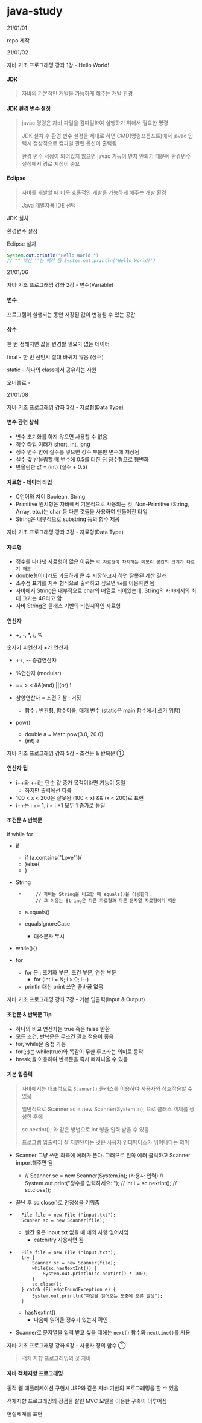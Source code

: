 # java-study

21/01/01

repo 제작



21/01/02

자바 기초 프로그래밍 강좌 1강 - Hello World!

#### JDK

> 자바의 기본적인 개발을 가능하게 해주는 개발 환경



#### JDK 환경 변수 설정

> javac 명령은 자바 파일을 컴파일하여 실행하기 위해서 필요한 명령
>
> JDK 설치 후 환경 변수 설정을 제대로 하면 CMD(명령프롬프트)에서 javac 입력시 정상적으로 컴파일 관련 옵션이 출력됨
>
> 환경 변수 서정이 되어있지 않으면 javac 기능이 인지 안되기 때문에 환경변수 설정에서 경로 지정이 중요



#### Eclipse

> 자바를 개발할 때 더욱 효율적인 개발을 가능하게 해주는 개발 환경
>
> Java 개발자용 IDE 선택



JDK 설치

환경변수 설정

Eclipse 설치

```java
System.out.println("Hello World!")
// "" 대신 ''는 에러 뜸 System.out.println('Hello World!')
```



21/01/06

자바 기초 프로그래밍 강좌 2강 - 변수(Variable)

#### 변수

프로그램이 실행되는 동안 저장된 값이 변경될 수 있는 공간



#### 상수

한 번 정해지면 값을 변경할 필요가 없는 데이터



final - 한 번 선언시 절대 바뀌지 않음 (상수)

static - 하나의 class에서 공유하는 자원

오버플로 - 



21/01/08

자바 기초 프로그래밍 강좌 3강 - 자료형(Data Type)

#### 변수 관련 상식

- 변수 초기화를 하지 않으면 사용할 수 없음
- 정수 타입 여러개 short, int, long
- 정수 변수 안에 실수를 넣으면 정수 부분만 변수에 저장됨
- 실수 값 반올림할 때 변수에 0.5를 더한 뒤 정수형으로 형변화
- 반올림한 값 = (int) (실수 + 0.5)



#### 자료형 - 데이터 타입

- C언어와 차이 Boolean, String
- Primitive 원시형은 자바에서 기본적으로 사용되는 것, Non-Primitive (String, Array, etc.)는 char 등 다른 것들을 사용하여 만들어진 타입
- String은 내부적으로 substring 등의 함수 제공



자바 기초 프로그래밍 강좌 3강 - 자료형(Data Type)



#### 자료형

- 정수를 나타낸 자료형이 많은 이유는 `각 자료형이 차지하는 메모리 공간의 크기가 다르기 때문`
- double형이더라도 과도하게 큰 수 저장하고자 하면 잘못된 계산 결과
- 소수점 표기를 지수 형식으로 출력하고 싶으면 `%e`를 이용하면 됨
- 자바에서 String은 내부적으로 char의 배열로 되어있는데, String의 자바에서의 최대 크기는 4G라고 함
- 자바 String은 클래스 기반의 비원시적인 자료형



#### 연산자

- +, -, *, /, %

숫자가 피연산자 +가 연산자



- ++, -- 증감연산자

- %연산자 (modular)

- == > < &&(and) ||(or) !

- 삼항연산자 = 조건 ? 참 : 거짓
  - 함수 : 반환형, 함수이름, 매개 변수 (static은 main 함수에서 쓰기 위함)

- pow()
  - double a = Math.pow(3.0, 20.0)
  - (int) a



자바 기초 프로그래밍 강좌 5강 - 조건문 & 반복문 ①

#### 연산자 팁

- i++와 ++i는 단순 값 증가 목적이라면 기능이 동일
  - 하지만 출력에선 다름
- 100 < x < 200은 잘못됨 (100 < x) && (x < 200)로 표현
- i++는 i += 1, i = i +1 모두 1 증가로 동일



#### 조건문 & 반복문

if while for

- if

  - if (a.contains("Love")){
  - }else{
  - }

- String

  - 		// 자바는 String을 비교할 때 equals()을 이용한다.
    		// 그 이유는 String은 다른 자료형과 다른 문자열 자료형이기 때문

  - a.equals()

  - equalsIgnoreCase

    - 대소문자 무시

- while(){}

- for

  - for 문 : 초기화 부분, 조건 부분, 연산 부분
    - for (int i = N; i > 0; i--)
  - println 대신 print 쓰면 줄바꿈 없음





자바 기초 프로그래밍 강좌 7강 - 기본 입출력(Input & Output)

#### 조건문 & 반복문 Tip

- 하나의 비교 연산자는 true 혹은 false 반환
- 모든 조건, 반복문은 무조건 괄호 적용이 좋음
- for, while문 중첩 가능
- for(;;)는 while(true)와 똑같이 무한 루프라는 의미로 동작
- break;을 이용하여 반복문을 즉시 빠져나올 수 있음



#### 기본 입출력

> 자바에서는 대표적으로 `Scanner()` 클래스를 이용하여 사용자와 상호작용할 수 있음
>
> 일반적으로 Scanner sc = new Scanner(System.in); 으로 클래스 객체를 생성한 후에
>
> sc.nextInt(); 와 같은 방법으로 int 형을 입력 받을 수 있음
>
> 프로그램 입출력이 잘 지원된다는 것은 사용자 인터페이스가 뛰어나다는 의미

- Scanner 그냥 쓰면 좌측에 에러가 뜬다. 그러므로 왼쪽 에러 클릭하고 Scanner import해주면 됨

  - //		Scanner sc = new Scanner(System.in); (사용자 입력)
    //		System.out.print("정수를 입력하세요: ");
    //		int i = sc.nextInt();
    //		sc.close();

- 끝난 후 sc.close()로 안정성을 키워줌

- 		File file = new File ("input.txt");
  		Scanner sc = new Scanner(file);

  - 빨간 줄은 input.txt 없을 때 예외 사항 없어서임
    - catch/try 사용하면 됨

- 		File file = new File ("input.txt");
  		try {
  			Scanner sc = new Scanner(file);
  			while(sc.hasNextInt()) {
  				System.out.println(sc.nextInt() * 100);
  			}
  			sc.close();
  		} catch (FileNotFoundException e) {
  			System.out.println("파일을 읽어오는 도중에 오류 발생");
  		}

  - hasNextInt()
    - 다음에 읽어올 정수가 있는지 확인

- Scanner로 문자열을 입력 받고 싶을 때에는 `next()` 함수와 `nextLine()`를 사용



자바 기초 프로그래밍 강좌 9강 - 사용자 정의 함수 ①

> 객체 지향 프로그래밍의 꽃 자바

#### 자바 객체지향 프로그래밍

동적 웹 애플리케이션 구현시 JSP와 같은 자바 기반의 프로그래밍을 할 수 있음

객체지향 프로그래밍의 장점을 살린 MVC 모델을 이용한 구축이 이루어짐

현실세계를 표현

